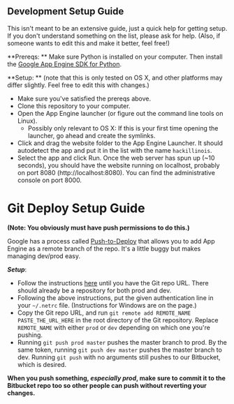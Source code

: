 Development Setup Guide
----

This isn't meant to be an extensive guide, just a quick help for getting setup. If you don't understand something on the list, please ask for help. (Also, if someone wants to edit this and make it better, feel free!)

**Prereqs: ** Make sure Python is installed on your computer. Then install the [Google App Engine SDK for Python](https://developers.google.com/appengine/downloads#Google_App_Engine_SDK_for_Python).

**Setup: ** (note that this is only tested on OS X, and other platforms may differ slightly. Feel free to edit this with changes.)

* Make sure you've satisfied the prereqs above.
* Clone this repository to your computer.
* Open the App Engine launcher (or figure out the command line tools on Linux).
    * Possibly only relevant to OS X: If this is your first time opening the launcher, go ahead and create the symlinks.
* Click and drag the website folder to the App Engine Launcher. It should autodetect the app and put it in the list with the name ``hackillinois``.
* Select the app and click Run. Once the web server has spun up (~10 seconds), you should have the website running on localhost, probably on port 8080 (http://localhost:8080). You can find the administrative console on port 8000.

Git Deploy Setup Guide
============
**(Note: You obviously must have push permissions to do this.)**

Google has a process called [Push-to-Deploy](https://developers.google.com/appengine/docs/push-to-deploy) that allows you to add App Engine as a remote branch of the repo. It's a little buggy but makes managing dev/prod easy.

***Setup***:

* Follow the instructions [here](https://developers.google.com/appengine/docs/push-to-deploy) until you have the Git repo URL. There should already be a repository for both prod and dev.
* Following the above instructions, put the given authentication line in your `~/.netrc` file. (Instructions for Windows are on the page.)
* Copy the Git repo URL, and run `git remote add REMOTE_NAME PASTE_THE_URL_HERE` in the root directory of the Git repository. Replace `REMOTE_NAME` with either `prod` or `dev` depending on which one you're pushing.
* Running `git push prod master` pushes the master branch to prod. By the same token, running `git push dev master` pushes the master branch to dev. Running `git push` with no arguments still pushes to our Bitbucket, which is desired.

**When you push something, *especially prod*, make sure to commit it to the Bitbucket repo too so other people can push without reverting your changes.**